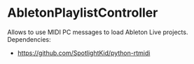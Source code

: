 # AbletonPlaylistController
Allows to use MIDI PC messages to load Ableton Live projects.
Dependencies:
- https://github.com/SpotlightKid/python-rtmidi

